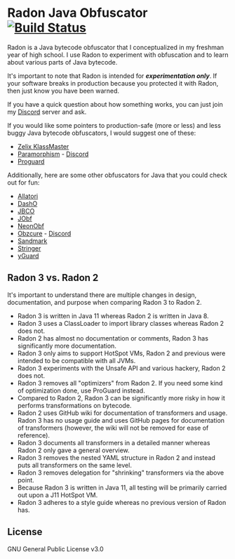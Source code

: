 # Radon Java Obfuscator [![Build Status](https://travis-ci.org/ItzSomebody/Radon.svg?branch=master)](https://travis-ci.org/ItzSomebody/Radon)

Radon is a Java bytecode obfuscator that I conceptualized in my freshman year of high school. I use Radon to experiment
with obfuscation and to learn about various parts of Java bytecode.

It's important to note that Radon is intended for __***experimentation only***__. If your software breaks in production
because you protected it with Radon, then just know you have been warned.

If you have a quick question about how something works, you can just join my [Discord](https://discord.gg/RfuxTea)
server and ask.

If you would like some pointers to production-safe (more or less) and less buggy Java bytecode obfuscators, I would
suggest one of these:
* [Zelix KlassMaster](http://www.zelix.com/)
* [Paramorphism](https://paramorphism.serenity.enterprises/) - [Discord](https://discordapp.com/invite/k9DPvEy)
* [Proguard](https://www.guardsquare.com/en/products/proguard)

Additionally, here are some other obfuscators for Java that you could check out
for fun:
* [Allatori](http://www.allatori.com/)
* [DashO](https://www.preemptive.com/products/dasho/overview)
* [JBCO](http://www.sable.mcgill.ca/JBCO/)
* [JObf](https://github.com/superblaubeere27/obfuscator)
* [NeonObf](https://github.com/MoofMonkey/NeonObf)
* [Obzcure](https://obzcu.re/) - [Discord](https://discordapp.com/invite/fUCPxq8)
* [Sandmark](http://sandmark.cs.arizona.edu)
* [Stringer](https://jfxstore.com/stringer/)
* [yGuard](https://www.yworks.com/products/yguard)

## Radon 3 vs. Radon 2

It's important to understand there are multiple changes in design, documentation, and purpose when comparing Radon 3 to
Radon 2.
* Radon 3 is written in Java 11 whereas Radon 2 is written in Java 8.
* Radon 3 uses a ClassLoader to import library classes whereas Radon 2 does not.
* Radon 2 has almost no documentation or comments, Radon 3 has significantly more documentation.
* Radon 3 only aims to support HotSpot VMs, Radon 2 and previous were intended to be compatible with all JVMs.
* Radon 3 experiments with the Unsafe API and various hackery, Radon 2 does not.
* Radon 3 removes all "optimizers" from Radon 2. If you need some kind of optimization done, use ProGuard instead.
* Compared to Radon 2, Radon 3 can be significantly more risky in how it performs transformations on bytecode.
* Radon 2 uses GitHub wiki for documentation of transformers and usage. Radon 3 has no usage guide and uses GitHub pages
for documentation of transformers (however, the wiki will not be removed for ease of reference).
* Radon 3 documents all transformers in a detailed manner whereas Radon 2 only gave a general overview.
* Radon 3 removes the nested YAML structure in Radon 2 and instead puts all transformers on the same level.
* Radon 3 removes delegation for "shrinking" transformers via the above point.
* Because Radon 3 is written in Java 11, all testing will be primarily carried out upon a J11 HotSpot VM.
* Radon 3 adheres to a style guide whereas no previous version of Radon has.

## License

GNU General Public License v3.0
